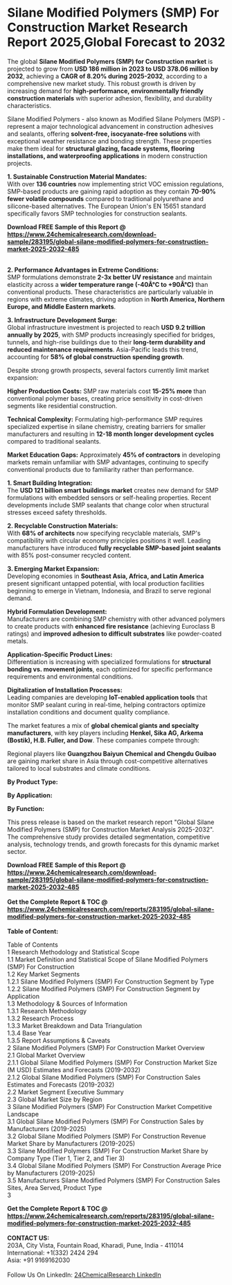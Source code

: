 <h1>Silane Modified Polymers (SMP) For Construction Market Research Report 2025,Global Forecast to 2032</h1><p>The global <strong>Silane Modified Polymers (SMP) for Construction market</strong> is projected to grow from <strong>USD 186 million in 2023 to USD 378.06 million by 2032</strong>, achieving a <strong>CAGR of 8.20% during 2025-2032</strong>, according to a comprehensive new market study. This robust growth is driven by increasing demand for <strong>high-performance, environmentally friendly construction materials</strong> with superior adhesion, flexibility, and durability characteristics.</p><p>Silane Modified Polymers - also known as Modified Silane Polymers (MSP) - represent a major technological advancement in construction adhesives and sealants, offering <strong>solvent-free, isocyanate-free solutions </strong>with exceptional weather resistance and bonding strength. These properties make them ideal for <strong>structural glazing, facade systems, flooring installations, and waterproofing applications</strong> in modern construction projects.</p><p><strong>1. Sustainable Construction Material Mandates:</strong><br>
With over <strong>136 countries</strong> now implementing strict VOC emission regulations, SMP-based products are gaining rapid adoption as they contain <strong>70-90% fewer volatile compounds</strong> compared to traditional polyurethane and silicone-based alternatives. The European Union's EN 15651 standard specifically favors SMP technologies for construction sealants.</p><div><b>Download FREE Sample of this Report @ 
            <a href="https://www.24chemicalresearch.com/download-sample/283195/global-silane-modified-polymers-for-construction-market-2025-2032-485">
            https://www.24chemicalresearch.com/download-sample/283195/global-silane-modified-polymers-for-construction-market-2025-2032-485</a></b></div><br><p><strong>2. Performance Advantages in Extreme Conditions:</strong><br>
SMP formulations demonstrate <strong>2-3x better UV resistance</strong> and maintain elasticity across a <strong>wider temperature range (-40Â°C to +90Â°C)</strong> than conventional products. These characteristics are particularly valuable in regions with extreme climates, driving adoption in <strong>North America, Northern Europe, and Middle Eastern markets</strong>.</p><p><strong>3. Infrastructure Development Surge:</strong><br>
Global infrastructure investment is projected to reach <strong>USD 9.2 trillion annually by 2025</strong>, with SMP products increasingly specified for bridges, tunnels, and high-rise buildings due to their <strong>long-term durability and reduced maintenance requirements</strong>. Asia-Pacific leads this trend, accounting for <strong>58% of global construction spending growth</strong>.</p><p>Despite strong growth prospects, several factors currently limit market expansion:</p><p><strong>Higher Production Costs:</strong> SMP raw materials cost <strong>15-25% more</strong> than conventional polymer bases, creating price sensitivity in cost-driven segments like residential construction.</p><p><strong>Technical Complexity:</strong> Formulating high-performance SMP requires specialized expertise in silane chemistry, creating barriers for smaller manufacturers and resulting in <strong>12-18 month longer development cycles</strong> compared to traditional sealants.</p><p><strong>Market Education Gaps:</strong> Approximately <strong>45% of contractors</strong> in developing markets remain unfamiliar with SMP advantages, continuing to specify conventional products due to familiarity rather than performance.</p><p><strong>1. Smart Building Integration:</strong><br>
The <strong>USD 121 billion smart buildings market</strong> creates new demand for SMP formulations with embedded sensors or self-healing properties. Recent developments include SMP sealants that change color when structural stresses exceed safety thresholds.</p><p><strong>2. Recyclable Construction Materials:</strong><br>
With <strong>68% of architects</strong> now specifying recyclable materials, SMP's compatibility with circular economy principles positions it well. Leading manufacturers have introduced <strong>fully recyclable SMP-based joint sealants</strong> with 85% post-consumer recycled content.</p><p><strong>3. Emerging Market Expansion:</strong><br>
Developing economies in <strong>Southeast Asia, Africa, and Latin America</strong> present significant untapped potential, with local production facilities beginning to emerge in Vietnam, Indonesia, and Brazil to serve regional demand.</p><p><strong>Hybrid Formulation Development:</strong><br>
	Manufacturers are combining SMP chemistry with other advanced polymers to create products with <strong>enhanced fire resistance</strong> (achieving Euroclass B ratings) and <strong>improved adhesion to difficult substrates</strong> like powder-coated metals.</p><p><strong>Application-Specific Product Lines:</strong><br>
	Differentiation is increasing with specialized formulations for <strong>structural bonding vs. movement joints</strong>, each optimized for specific performance requirements and environmental conditions.</p><p><strong>Digitalization of Installation Processes:</strong><br>
	Leading companies are developing <strong>IoT-enabled application tools</strong> that monitor SMP sealant curing in real-time, helping contractors optimize installation conditions and document quality compliance.</p><p>The market features a mix of <strong>global chemical giants and specialty manufacturers</strong>, with key players including <strong>Henkel, Sika AG, Arkema (Bostik), H.B. Fuller, and Dow</strong>. These companies compete through:</p><p>Regional players like <strong>Guangzhou Baiyun Chemical and Chengdu Guibao</strong> are gaining market share in Asia through cost-competitive alternatives tailored to local substrates and climate conditions.</p><p><strong>By Product Type:</strong></p><p><strong>By Application:</strong></p><p><strong>By Function:</strong></p><p>This press release is based on the market research report "Global Silane Modified Polymers (SMP) for Construction Market Analysis 2025-2032". The comprehensive study provides detailed segmentation, competitive analysis, technology trends, and growth forecasts for this dynamic market sector.</p><div><b>Download FREE Sample of this Report @ 
            <a href="https://www.24chemicalresearch.com/download-sample/283195/global-silane-modified-polymers-for-construction-market-2025-2032-485">
            https://www.24chemicalresearch.com/download-sample/283195/global-silane-modified-polymers-for-construction-market-2025-2032-485</a></b></div><br><div><b>Get the Complete Report & TOC @ 
            <a href="https://www.24chemicalresearch.com/reports/283195/global-silane-modified-polymers-for-construction-market-2025-2032-485">
            https://www.24chemicalresearch.com/reports/283195/global-silane-modified-polymers-for-construction-market-2025-2032-485</a></b></div><br>
            <b>Table of Content:</b><p>Table of Contents<br />
1 Research Methodology and Statistical Scope<br />
1.1 Market Definition and Statistical Scope of Silane Modified Polymers (SMP) For Construction<br />
1.2 Key Market Segments<br />
1.2.1 Silane Modified Polymers (SMP) For Construction Segment by Type<br />
1.2.2 Silane Modified Polymers (SMP) For Construction Segment by Application<br />
1.3 Methodology & Sources of Information<br />
1.3.1 Research Methodology<br />
1.3.2 Research Process<br />
1.3.3 Market Breakdown and Data Triangulation<br />
1.3.4 Base Year<br />
1.3.5 Report Assumptions & Caveats<br />
2 Silane Modified Polymers (SMP) For Construction Market Overview<br />
2.1 Global Market Overview<br />
2.1.1 Global Silane Modified Polymers (SMP) For Construction Market Size (M USD) Estimates and Forecasts (2019-2032)<br />
2.1.2 Global Silane Modified Polymers (SMP) For Construction Sales Estimates and Forecasts (2019-2032)<br />
2.2 Market Segment Executive Summary<br />
2.3 Global Market Size by Region<br />
3 Silane Modified Polymers (SMP) For Construction Market Competitive Landscape<br />
3.1 Global Silane Modified Polymers (SMP) For Construction Sales by Manufacturers (2019-2025)<br />
3.2 Global Silane Modified Polymers (SMP) For Construction Revenue Market Share by Manufacturers (2019-2025)<br />
3.3 Silane Modified Polymers (SMP) For Construction Market Share by Company Type (Tier 1, Tier 2, and Tier 3)<br />
3.4 Global Silane Modified Polymers (SMP) For Construction Average Price by Manufacturers (2019-2025)<br />
3.5 Manufacturers Silane Modified Polymers (SMP) For Construction Sales Sites, Area Served, Product Type<br />
3</p><div><b>Get the Complete Report & TOC @ 
            <a href="https://www.24chemicalresearch.com/reports/283195/global-silane-modified-polymers-for-construction-market-2025-2032-485">
            https://www.24chemicalresearch.com/reports/283195/global-silane-modified-polymers-for-construction-market-2025-2032-485</a></b></div><br><b>CONTACT US:</b><br>
            203A, City Vista, Fountain Road, Kharadi, Pune, India - 411014<br>
            International: +1(332) 2424 294<br>
            Asia: +91 9169162030 <br><br>
            Follow Us On LinkedIn: <a href="https://www.linkedin.com/company/24chemicalresearch/">24ChemicalResearch LinkedIn</a>